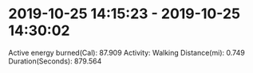 # 2019-10-25 14:15:23 - 2019-10-25 14:30:02

Active energy burned(Cal): 87.909
Activity: Walking
Distance(mi): 0.749
Duration(Seconds): 879.564